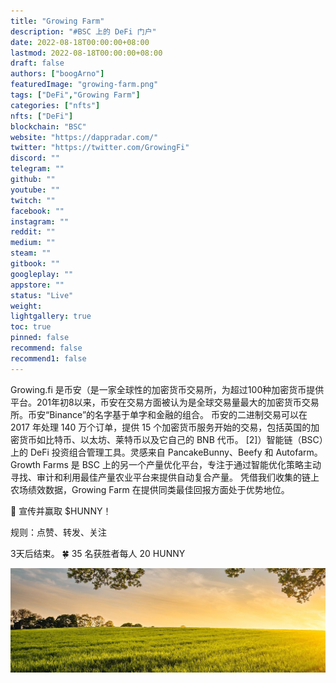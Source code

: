 ```yaml
---
title: "Growing Farm"
description: "#BSC 上的 DeFi 门户"
date: 2022-08-18T00:00:00+08:00
lastmod: 2022-08-18T00:00:00+08:00
draft: false
authors: ["boogArno"]
featuredImage: "growing-farm.png"
tags: ["DeFi","Growing Farm"]
categories: ["nfts"]
nfts: ["DeFi"]
blockchain: "BSC"
website: "https://dappradar.com/"
twitter: "https://twitter.com/GrowingFi"
discord: ""
telegram: ""
github: ""
youtube: ""
twitch: ""
facebook: ""
instagram: ""
reddit: ""
medium: ""
steam: ""
gitbook: ""
googleplay: ""
appstore: ""
status: "Live"
weight: 
lightgallery: true
toc: true
pinned: false
recommend: false
recommend1: false
---
```

Growing.fi 是币安（是一家全球性的加密货币交易所，为超过100种加密货币提供平台。201年初8以来，币安在交易方面被认为是全球交易量最大的加密货币交易所。币安“Binance”的名字基于单字和金融的组合。 币安的二进制交易可以在 2017 年处理 140 万个订单，提供 15 个加密货币服务开始的交易，包括英国的加密货币如比特币、以太坊、莱特币以及它自己的 BNB 代币。 [2]）智能链（BSC）上的 DeFi 投资组合管理工具。灵感来自 PancakeBunny、Beefy 和 Autofarm。 Growth Farms 是 BSC 上的另一个产量优化平台，专注于通过智能优化策略主动寻找、审计和利用最佳产量农业平台来提供自动复合产量。 凭借我们收集的链上农场绩效数据，Growing Farm 在提供同类最佳回报方面处于优势地位。

📢 宣传并赢取 $HUNNY！

规则：点赞、转发、关注

3天后结束。 🍀 35 名获胜者每人 20 HUNNY

![1080x360](1080x360.jpg)